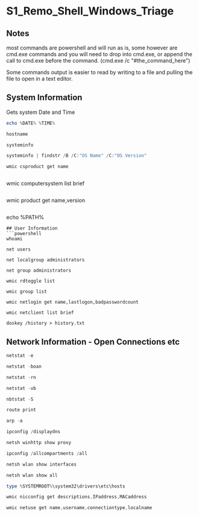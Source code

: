 # S1_Remo_Shell_Windows_Triage

## Notes

most commands are powershell and will run as is, some however are cmd.exe commands and you will need to drop into cmd.exe, or append the call to cmd.exe before the command. (cmd.exe /c "#the_command_here")

Some commands output is easier to read by writing to a file and pulling the file to open in a text editor.

## System Information

Gets system Date and Time

```powershell
echo %DATE% %TIME%
```
```powershell
hostname
```
```powershell
systeminfo
```
```powershell
systeminfo | findstr /B /C:"OS Name" /C:"OS Version"
```
```powershell
wmic csproduct get name
```
```powershell
```
wmic computersystem list brief
```powershell
```
wmic product get name,version
```powershell
```
echo %PATH%
```
## User Information
```powershell
whoami

net users

net localgroup administrators

net group administrators

wmic rdtoggle list

wmic group list

wmic netlogin get name,lastlogon,badpasswordcount

wmic netclient list brief

doskey /history > history.txt
```

## Network Information - Open Connections etc

```powershell
netstat -e

netstat -boan

netstat -rn

netstat -vb

nbtstat -S

route print

arp -a

ipconfig /displaydns

netsh winhttp show proxy

ipconfig /allcompartments /all

netsh wlan show interfaces

netsh wlan show all

type %SYSTEMROOT%\system32\drivers\etc\hosts

wmic nicconfig get descriptions,IPaddress,MACaddress

wmic netuse get name,username,connectiontype,localname
```
